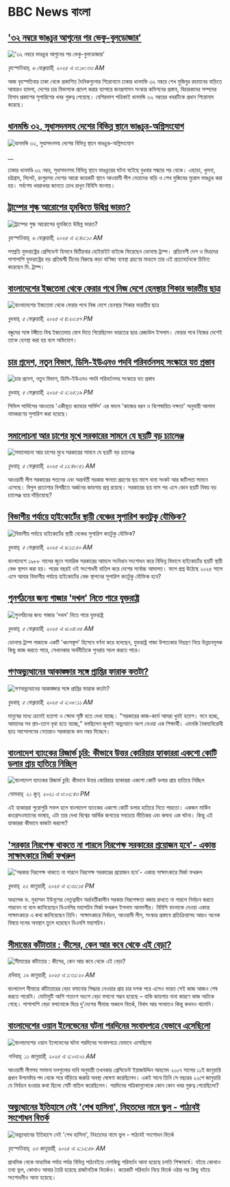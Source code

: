# BBC News বাংলা## ['৩২ নম্বরে ভাঙচুর আগুনের পর ভেকু-বুলডোজার'](https://www.bbc.com/bengali/articles/c3d5l7mg784o?at_campaign=githubrss)!['৩২ নম্বরে ভাঙচুর আগুনের পর ভেকু-বুলডোজার'](https://ichef.bbci.co.uk/ace/standard/240/cpsprodpb/a1d2/live/75597010-e435-11ef-bd1b-d536627785f2.jpg)_বৃহস্পতিবার, ৬ ফেব্রুয়ারী, ২০২৫ এ ৩:১৮:৩৩ AM_আজ বৃহস্পতিবার ঢাকা থেকে প্রকাশিত দৈনিকগুলোর শিরোনামে ঢাকার ধানমন্ডি ৩২ নম্বরে শেখ মুজিবুর রহমানের বাড়িতে আবারও হামলা, দেশের চার বিভাগকে প্রদেশ করার ব্যাপারে জনপ্রশাসন সংস্কার কমিশনের প্রস্তাব, বিচারকদের সম্পদের হিসাব প্রকাশের সুপারিশের খবর গুরুত্ব পেয়েছে। বেশিরভাগ পত্রিকাই ধানমন্ডি ৩২ নম্বরের খবরটিকে প্রধান  শিরোনাম করেছে।## [ধানমন্ডি ৩২, সুধাসদনসহ দেশের বিভিন্ন স্থানে ভাঙচুর-অগ্নিসংযোগ](https://www.bbc.co.uk/bengali/live/cgmyewgn1k2t?at_campaign=githubrss)![ধানমন্ডি ৩২, সুধাসদনসহ দেশের বিভিন্ন স্থানে ভাঙচুর-অগ্নিসংযোগ](https://ichef.bbci.co.uk/ace/standard/240/cpsprodpb/0a8b/live/511be940-e3ee-11ef-a319-fb4e7360c4ec.jpg)__ঢাকার ধানমণ্ডি ৩২ নম্বর, সুধাসদনসহ বিভিন্ন স্থানে ভাঙচুরের ঘটনা ঘটেছে বুধবার সন্ধ্যার পর থেকে। এছাড়া, খুলনা, চট্টগ্রাম, সিলেট, রংপুরসহ দেশের আরো কয়েকটি স্থানে আওয়ামী লীগ নেতাদের বাড়ি ও শেখ মুজিবের ম্যুরাল ভাঙচুর করা হয়। সর্বশেষ খবরাখবর জানতে চোখ রাখুন বিবিসি বাংলায়।## [ট্রাম্পের শুল্ক আরোপের হুমকিতে উদ্বিগ্ন ভারত?](https://www.bbc.com/bengali/articles/cq8kwev89kqo?at_campaign=githubrss)![ট্রাম্পের শুল্ক আরোপের হুমকিতে উদ্বিগ্ন ভারত?](https://ichef.bbci.co.uk/ace/standard/240/cpsprodpb/7643/live/8ab01f60-e3a2-11ef-a819-277e390a7a08.jpg)_বৃহস্পতিবার, ৬ ফেব্রুয়ারী, ২০২৫ এ ২:৪০:১০ AM_সম্প্রতি যুক্তরাষ্ট্রের প্রেসিডেন্ট হিসাবে দ্বিতীয়বার হোইয়াইট হাইজে ফিরেছেন ডোনাল্ড ট্রাম্প। প্রতিবেশী দেশ ও মিত্রদের পাশাপাশি যুক্তরাষ্ট্রের বড় প্রতিদ্বন্দ্বী চীনের বিরুদ্ধে কড়া বাণিজ্য ব্যবস্থা গ্রহণের মাধ্যমে তার এই প্রত্যাবর্তনকে চিহ্নিত করেছেন মি. ট্রাম্প।## [বাংলাদেশের ইজতেমা থেকে ফেরার পথে নিজ দেশে হেনস্থার শিকার ভারতীয় ছাত্র](https://www.bbc.com/bengali/articles/czepxj8jdy6o?at_campaign=githubrss)![বাংলাদেশের ইজতেমা থেকে ফেরার পথে নিজ দেশে হেনস্থার শিকার ভারতীয় ছাত্র](https://ichef.bbci.co.uk/ace/standard/240/cpsprodpb/951f/live/9dcd2af0-e3d6-11ef-bd1b-d536627785f2.jpg)_বুধবার, ৫ ফেব্রুয়ারী, ২০২৫ এ ৪:২০:৫৭ PM_বন্ধুদের সঙ্গে টঙ্গীতে বিশ্ব ইজতেমায় যোগ দিতে গিয়েছিলেন ভারতের ছাত্র রেজাউল ইসলাম। ফেরার পথে নিজের দেশেই তাকে হেনস্থা করা হয় বলে অভিযোগ।## [চার প্রদেশ, নতুন বিভাগ, ডিসি-ইউএনও পদবি পরিবর্তনসহ সংস্কারে যত প্রস্তাব](https://www.bbc.com/bengali/articles/cg7z3dn29xeo?at_campaign=githubrss)![চার প্রদেশ, নতুন বিভাগ, ডিসি-ইউএনও পদবি পরিবর্তনসহ সংস্কারে যত প্রস্তাব](https://ichef.bbci.co.uk/ace/standard/240/cpsprodpb/f91c/live/b24ba570-e3c1-11ef-8176-ab85ff5b59a8.jpg)_বুধবার, ৫ ফেব্রুয়ারী, ২০২৫ এ ২:২৫:১৯ PM_সিভিল সার্ভিসের আওতায় 'একীভূত ক্যাডার সার্ভিস' এর বদলে 'কাজের ধরন ও বিশেষায়িত দক্ষতা' অনুযায়ী আলাদা নামকরণের সুপারিশ করা হয়েছে।## [সমালোচনা আর চাপের মুখে সরকারের সামনে যে ছয়টি বড় চ্যালেঞ্জ](https://www.bbc.com/bengali/articles/cj918k94lnxo?at_campaign=githubrss)![সমালোচনা আর চাপের মুখে সরকারের সামনে যে ছয়টি বড় চ্যালেঞ্জ](https://ichef.bbci.co.uk/ace/standard/240/cpsprodpb/c912/live/1d1863d0-e2f4-11ef-861e-2d18b1b22119.jpg)_বুধবার, ৫ ফেব্রুয়ারী, ২০২৫ এ ১১:৪৮:৫১ AM_আওয়ামী লীগ সরকারের পতনের এবং অন্তর্বর্তী সরকার ক্ষমতা গ্রহণের ছয় মাসে নানা সংকট আর জটিলতা সামনে এসেছে। বিপুল প্রত্যাশার বিপরীতে অর্জনের জায়গায় প্রশ্ন রয়েছে। সরকারের ছয় মাস পর এসে কোন ছয়টি বিষয় বড় চ্যালেঞ্জ হয়ে দাঁড়িয়েছে?## [বিভাগীয় পর্যায়ে হাইকোর্টের স্থায়ী বেঞ্চের সুপারিশ কতটুকু যৌক্তিক?](https://www.bbc.com/bengali/articles/clykvmr4gy0o?at_campaign=githubrss)![বিভাগীয় পর্যায়ে হাইকোর্টের স্থায়ী বেঞ্চের সুপারিশ কতটুকু যৌক্তিক?](https://ichef.bbci.co.uk/ace/standard/240/cpsprodpb/87de/live/dedea900-e314-11ef-bd1b-d536627785f2.jpg)_বুধবার, ৫ ফেব্রুয়ারী, ২০২৫ এ ৯:১১:৫০ AM_বাংলাদেশে ১৯৮৮ সালের জুনে সামরিক সরকারের আমলে সংবিধান সংশোধন করে বিভিন্ন বিভাগে হাইকোর্টের ছয়টি স্থায়ী বেঞ্চ স্থাপন করা হয়। পরের বছরই ওই সংশোধনী বাতিল করে দেশের সর্বোচ্চ আদালত। ফলে প্রশ্ন উঠেছে ২০২৫ সালে এসে আবার বিভাগীয় পর্যায়ে হাইকোর্টের বেঞ্চ স্থাপনের সুপারিশ কতটুকু যৌক্তিক হবে?## [পুনর্গঠনের জন্য গাজার 'দখল' নিতে পারে যুক্তরাষ্ট্র](https://www.bbc.com/bengali/articles/czxkr1edk2ro?at_campaign=githubrss)![পুনর্গঠনের জন্য গাজার 'দখল' নিতে পারে যুক্তরাষ্ট্র](https://ichef.bbci.co.uk/ace/standard/240/cpsprodpb/1e59/live/4ad66970-e371-11ef-bd1b-d536627785f2.jpg)_বুধবার, ৫ ফেব্রুয়ারী, ২০২৫ এ ৬:০৪:৩৫ AM_ডোনাল্ড ট্রাম্প গাজাকে একটি 'ধ্বংসস্তূপ' হিসেবে বর্ণনা করে বলেছেন, যুক্তরাষ্ট্র গাজা উপত্যকার নিয়ন্ত্রণ নিয়ে উন্নয়নমূলক কিছু কাজ করতে পারে, সেখানকার অর্থনীতিকে পুনরায় সচল করতে পারে।## [গণঅভ্যুত্থানের আকাঙ্ক্ষার সঙ্গে প্রাপ্তির ফারাক কতটা?](https://www.bbc.com/bengali/articles/cm298114vlko?at_campaign=githubrss)![গণঅভ্যুত্থানের আকাঙ্ক্ষার সঙ্গে প্রাপ্তির ফারাক কতটা?](https://ichef.bbci.co.uk/ace/standard/240/cpsprodpb/8e5b/live/c5ceed00-e26d-11ef-a819-277e390a7a08.jpg)_বুধবার, ৫ ফেব্রুয়ারী, ২০২৫ এ ২:০৮:১১ AM_মানুষের মধ্যে ক্রমেই হতাশা ও ক্ষোভ সৃষ্টি হতে দেখা যাচ্ছে। "সরকারের কাজ-কর্মে আমরা খুবই হতাশ। মনে হচ্ছে, আমাদের সব শ্রম-ত্যাগ বৃথা হতে যাচ্ছে," বলছিলেন জুলাই অভ্যুত্থানে অংশ নেওয়া এক শিক্ষার্থী। এমনকি বৈষম্যবিরোধী ছাত্র আন্দোলনের নেতারাও সরকারকে কম নম্বর দিচ্ছেন।## [বাংলাদেশ ব্যাংকের রিজার্ভ চুরি: কীভাবে উত্তর কোরিয়ার হ্যাকাররা একশো কোটি ডলার প্রায় হাতিয়ে নিচ্ছিল](https://www.bbc.com/bengali/news-57549877?at_campaign=githubrss)![বাংলাদেশ ব্যাংকের রিজার্ভ চুরি: কীভাবে উত্তর কোরিয়ার হ্যাকাররা একশো কোটি ডলার প্রায় হাতিয়ে নিচ্ছিল](https://ichef.bbci.co.uk/ace/standard/240/cpsprodpb/10018/production/_119006556_edbc3e38-ca88-4a75-b2a7-61f5ef59b57f.jpg)_সোমবার, ২১ জুন, ২০২১ এ ৩:০২:৪৩ PM_এই হ্যাকাররা পুরোপুরি সফল হলে বাংলাদেশ ব্যাংকের একশো কোটি ডলার হাতিয়ে নিতে পারতো। একজন মার্কিন কংগ্রেসওম্যানের ভাষায়, এটা তার দেখা বিশ্বের আর্থিক জগতের সবচেয়ে ভীতিকর এবং জঘন্য এক ঘটনা। কিন্তু এই হ্যাকাররা কীভাবে কাজটা করলো?## ['সরকার নিরপেক্ষ থাকতে না পারলে নিরপেক্ষ সরকারের প্রয়োজন হবে'- একান্ত সাক্ষাৎকারে মির্জা ফখরুল](https://www.bbc.com/bengali/articles/cly5g820yy6o?at_campaign=githubrss)!['সরকার নিরপেক্ষ থাকতে না পারলে নিরপেক্ষ সরকারের প্রয়োজন হবে'- একান্ত সাক্ষাৎকারে মির্জা ফখরুল](https://ichef.bbci.co.uk/ace/standard/240/cpsprodpb/d841/live/8995b290-d8c9-11ef-bf89-cf1be2bb19ea.jpg)_বুধবার, ২২ জানুয়ারী, ২০২৫ এ ২:৩১:১৫ PM_অধ্যাপক ড. মুহাম্মদ ইউনূসের নেতৃত্বাধীন অর্ন্তবর্তীকালীন সরকার নিরপেক্ষতা বজায় রাখতে না পারলে নির্বাচন করতে পারবেন না বলে জানিয়েছেন বিএনপির মহাসচিব মির্জা ফখরুল ইসলাম আলমগীর। বিবিসি বাংলাকে দেওয়া একান্ত সাক্ষাৎকারে এ কথা জানিয়েছেন তিনি। সাক্ষাৎকারে নির্বাচন, আওয়ামী লীগ, সংস্কার প্রস্তাবে প্রতিক্রিয়াসহ আরও অনেক বিষয়ে দলের অবস্থান তুলে ধরেছেন বিএনপি মহাসচিব।## [সীমান্তের কাঁটাতার : কীসের, কেন আর কবে থেকে এই বেড়া?](https://www.bbc.com/bengali/articles/cdjdgk4rv0do?at_campaign=githubrss)![সীমান্তের কাঁটাতার : কীসের, কেন আর কবে থেকে এই বেড়া?](https://ichef.bbci.co.uk/ace/standard/240/cpsprodpb/e7d8/live/110d9070-d3f3-11ef-87df-d575b9a434a4.jpg)_রবিবার, ১৯ জানুয়ারী, ২০২৫ এ ১:৩১:২০ AM_বাংলাদেশ সীমান্তে কাঁটাতারের বেড়া বসানোর সিদ্ধান্ত নেওয়ার প্রায় চার দশক পরে এসেও ভারত সেই কাজ আজও শেষ করতে পারেনি। মোটামুটি আশি শতাংশ অংশে বেড়া বসানো সম্ভব হয়েছে – বাকি জায়গায় নানা কারণে কাজ আটকে গেছে। পাশাপাশি বেড়া বসানোকে ঘিরে দু'দেশের সীমান্ত অঞ্চলে বিতর্ক, বিবাদ আর সংঘাতও কিন্তু কখনও থামেনি।## [বাংলাদেশের ওয়ান ইলেভেনের ঘটনা পরদিনের সংবাদপত্রে যেভাবে এসেছিলো](https://www.bbc.com/bengali/articles/cwy3y33ygd9o?at_campaign=githubrss)![বাংলাদেশের ওয়ান ইলেভেনের ঘটনা পরদিনের সংবাদপত্রে যেভাবে এসেছিলো](https://ichef.bbci.co.uk/ace/standard/240/cpsprodpb/7b05/live/e6871230-cdae-11ef-94cb-5f844ceb9e30.jpg)_শনিবার, ১১ জানুয়ারী, ২০২৫ এ ২:০৩:০১ AM_আওয়ামী লীগসহ সমমনা দলগুলোর দাবি অনুযায়ী তখনকার প্রেসিডেন্ট ইয়াজউদ্দিন আহমেদ ২০০৭ সালের ১১ই জানুয়ারি প্রধান উপদেষ্টার পদ থেকে সরে দাঁড়িয়ে জরুরি অবস্থা ঘোষণা করেছিলেন। একই সাথে তিনি সে বছরের ২২শে জানুয়ারি যে নির্বাচন হওয়ার কথা ছিলো সেটি বাতিল করেছিলেন। পরদিনের পত্রিকাগুলোকে কোন কোন খবর গুরুত্ব পেয়েছিলো?## [অভ্যুত্থানের ইতিহাসে নেই 'শেখ হাসিনা', নিহতদের নামে ভুল - পাঠ্যবই সংশোধন বিতর্ক](https://www.bbc.com/bengali/articles/cdd9el157n6o?at_campaign=githubrss)![অভ্যুত্থানের ইতিহাসে নেই 'শেখ হাসিনা', নিহতদের নামে ভুল - পাঠ্যবই সংশোধন বিতর্ক](https://ichef.bbci.co.uk/ace/standard/240/cpsprodpb/e0d1/live/9519d700-d7f6-11ef-9fd6-0be88a764111.jpg)_বৃহস্পতিবার, ২৩ জানুয়ারী, ২০২৫ এ ২:১২:৫৮ AM_প্রাথমিক থেকে মাধ্যমিক পর্যায় পর্যন্ত বিভিন্ন পাঠ্যবইয়ে বেশকিছু পরিবর্তন আনা হয়েছে চলতি শিক্ষাবর্ষে। বইয়ে কোথাও তথ্য ভুল, কোথাও আবার তৈরি হয়েছে রাজনৈতিক বিতর্কও। কয়েকটি পরিবর্তন নিয়ে বিতর্ক ওঠার পর কিছু বইয়ে সংশোধনীও আনা হয়েছে।